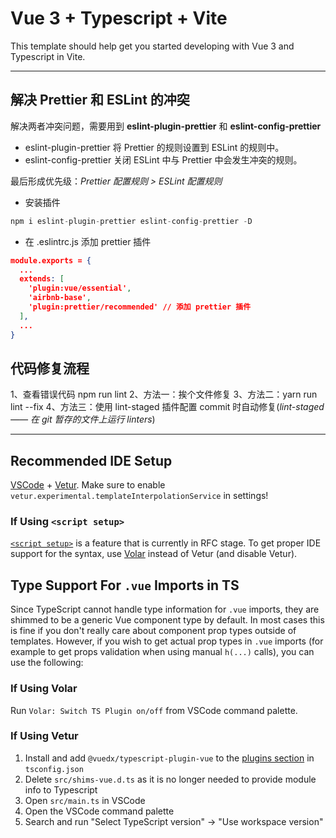# Vue 3 + Typescript + Vite

This template should help get you started developing with Vue 3 and Typescript in Vite.

---

## 解决 Prettier 和 ESLint 的冲突

解决两者冲突问题，需要用到 **eslint-plugin-prettier** 和 **eslint-config-prettier**

- eslint-plugin-prettier 将 Prettier 的规则设置到 ESLint 的规则中。
- eslint-config-prettier 关闭 ESLint 中与 Prettier 中会发生冲突的规则。

最后形成优先级：_Prettier 配置规则 > ESLint 配置规则_

- 安装插件

```js
npm i eslint-plugin-prettier eslint-config-prettier -D
```

- 在 .eslintrc.js 添加 prettier 插件

```json
module.exports = {
  ...
  extends: [
    'plugin:vue/essential',
    'airbnb-base',
    'plugin:prettier/recommended' // 添加 prettier 插件
  ],
  ...
}
```

## 代码修复流程

1、查看错误代码 npm run lint
2、方法一：挨个文件修复
3、方法二：yarn run lint --fix
4、方法三：使用 lint-staged 插件配置 commit 时自动修复(_lint-staged —— 在 git 暂存的文件上运行 linters_)

---

## Recommended IDE Setup

[VSCode](https://code.visualstudio.com/) + [Vetur](https://marketplace.visualstudio.com/items?itemName=octref.vetur). Make sure to enable `vetur.experimental.templateInterpolationService` in settings!

### If Using `<script setup>`

[`<script setup>`](https://github.com/vuejs/rfcs/pull/227) is a feature that is currently in RFC stage. To get proper IDE support for the syntax, use [Volar](https://marketplace.visualstudio.com/items?itemName=johnsoncodehk.volar) instead of Vetur (and disable Vetur).

## Type Support For `.vue` Imports in TS

Since TypeScript cannot handle type information for `.vue` imports, they are shimmed to be a generic Vue component type by default. In most cases this is fine if you don't really care about component prop types outside of templates. However, if you wish to get actual prop types in `.vue` imports (for example to get props validation when using manual `h(...)` calls), you can use the following:

### If Using Volar

Run `Volar: Switch TS Plugin on/off` from VSCode command palette.

### If Using Vetur

1. Install and add `@vuedx/typescript-plugin-vue` to the [plugins section](https://www.typescriptlang.org/tsconfig#plugins) in `tsconfig.json`
2. Delete `src/shims-vue.d.ts` as it is no longer needed to provide module info to Typescript
3. Open `src/main.ts` in VSCode
4. Open the VSCode command palette
5. Search and run "Select TypeScript version" -> "Use workspace version"
